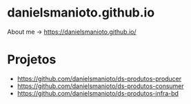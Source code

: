 # danielsmanioto.github.io
About me -> https://danielsmanioto.github.io/

# Projetos

- https://github.com/danielsmanioto/ds-produtos-producer
- https://github.com/danielsmanioto/ds-produtos-consumer
- https://github.com/danielsmanioto/ds-produtos-infra-bd



